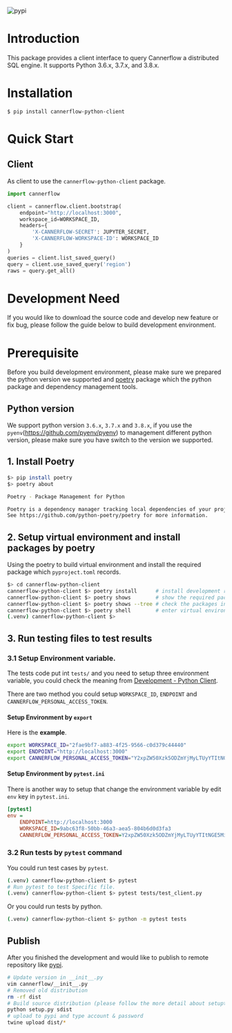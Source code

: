![pypi](https://img.shields.io/pypi/v/cannerflow-python-client.svg)

# Introduction

This package provides a client interface to query Cannerflow
a distributed SQL engine. It supports Python 3.6.x, 3.7.x, and 3.8.x.

# Installation

```
$ pip install cannerflow-python-client
```

# Quick Start

## Client

As client to use the `cannerflow-python-client` package.

```python
import cannerflow

client = cannerflow.client.bootstrap(
    endpoint="http://localhost:3000",
    workspace_id=WORKSPACE_ID,
    headers={
        'X-CANNERFLOW-SECRET': JUPYTER_SECRET,
        'X-CANNERFLOW-WORKSPACE-ID': WORKSPACE_ID
    }
)
queries = client.list_saved_query()
query = client.use_saved_query('region')
raws = query.get_all()
```

# Development Need

If you would like to download the source code and develop new feature or fix bug, please follow the guide below to build development environment.

# Prerequisite

Before you build development environment, please make sure we prepared the python version we supported and [poetry](https://python-poetry.org/) package which the python package and dependency management tools.

## Python version

We support python version `3.6.x`, `3.7.x` and `3.8.x`, if you use the `pyenv`(https://github.com/pyenv/pyenv) to management different python version, please make sure you have switch to the version we supported.

## 1. Install Poetry

```sh
$> pip install poetry
$> poetry about

Poetry - Package Management for Python

Poetry is a dependency manager tracking local dependencies of your projects and libraries.
See https://github.com/python-poetry/poetry for more information.
```

## 2. Setup virtual environment and install packages by poetry

Using the poetry to build virtual environment and install the required package which `pyproject.toml` records.

```sh
$> cd cannerflow-python-client
cannerflow-python-client $> poetry install      # install development required packages, will update poetry.lock and create .venv directory
cannerflow-python-client $> poetry shows        # show the required packages installed
cannerflow-python-client $> poetry shows --tree # check the packages installed with dependencies
cannerflow-python-client $> poetry shell        # enter virtual environments
(.venv) cannerflow-python-client $>
```

## 3. Run testing files to test results

### 3.1 Setup Environment variable.

The tests code put int `tests/` and you need to setup three environment variable, you could check the meaning from [Development - Python Client](https://flow.cannerdata.com/docs/integration/development_python).

There are two method you could setup `WORKSPACE_ID`, `ENDPOINT` and `CANNERFLOW_PERSONAL_ACCESS_TOKEN`.

#### Setup Environment by `export`

Here is the **example**.

```sh
export WORKSPACE_ID="2fae9bf7-a883-4f25-9566-c0d379c44440"
export ENDPOINT="http://localhost:3000"
export CANNERFLOW_PERSONAL_ACCESS_TOKEN="Y2xpZW50Xzk5ODZmYjMyLTUyYTItNGE5Mi05ZDkxLTFlMzdjNzhiMGE0NjplNmQ2OWQ0ZDJmODc3ZWQwOGI2ZTQyNTk0ZmYxZDM0Mg="
```

#### Setup Environment by `pytest.ini`

There is another way to setup that change the environment variable by edit `env` key in `pytest.ini`.

```ini
[pytest]
env =
    ENDPOINT=http://localhost:3000
    WORKSPACE_ID=9abc63f8-50bb-46a3-aea5-804b6d0d3fa3
    CANNERFLOW_PERSONAL_ACCESS_TOKEN=Y2xpZW50Xzk5ODZmYjMyLTUyYTItNGE5Mi05ZDkxLTFlMzdjNzhiMGE0NjplNmQ2OWQ0ZDJmODc3ZWQwOGI2ZTQyNTk0ZmYxZDM0Mg=
```

### 3.2 Run tests by `pytest` command

You could run test cases by `pytest`.

```sh
(.venv) cannerflow-python-client $> pytest
# Run pytest to test Specific file.
(.venv) cannerflow-python-client $> pytest tests/test_client.py
```

Or you could run tests by python.

```sh
(.venv) cannerflow-python-client $> python -m pytest tests
```

## Publish

After you finished the development and would like to publish to remote repository like [pypi](https://pypi.org/project/cannerflow-python-client/).

```sh
# Update version in __init__.py
vim cannerflow/__init__.py
# Removed old distribution
rm -rf dist
# Build source distribution (please follow the more detail about setuptools document)
python setup.py sdist
# upload to pypi and type account & password
twine upload dist/*
```
